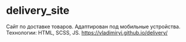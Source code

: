 # delivery_site
Сайт по доставке товаров. Адаптирован под мобильные устройства. Технологии: HTML, SCSS, JS. https://vladimiryi.github.io/delivery/
